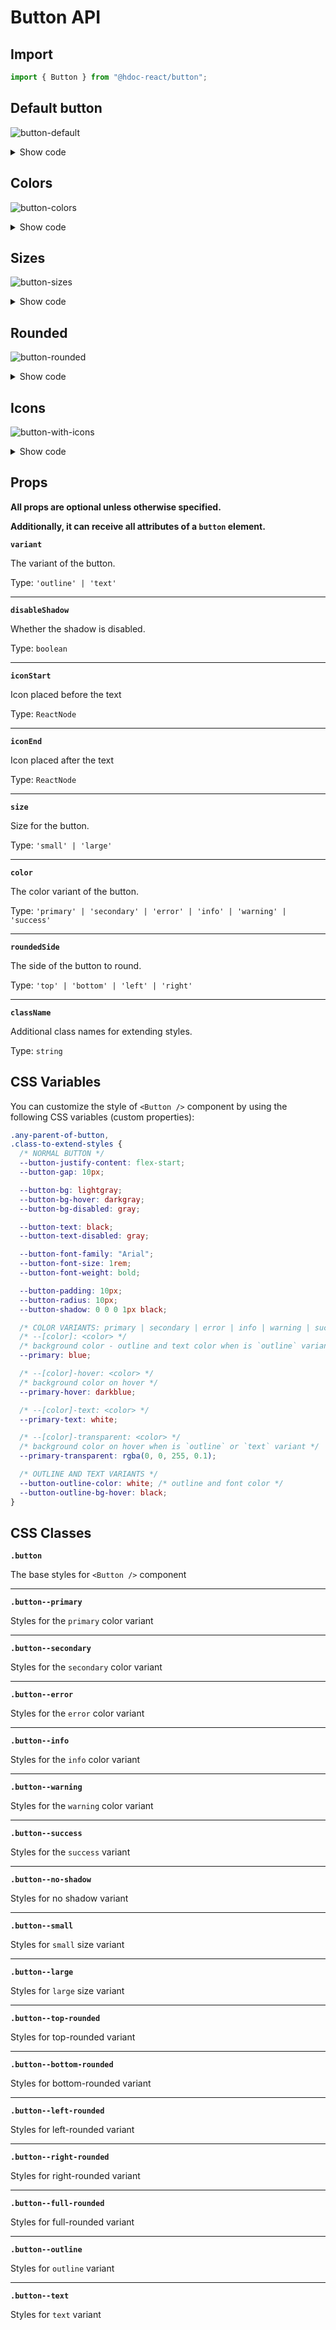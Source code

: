 # Button API

## Import

```js
import { Button } from "@hdoc-react/button";
```

## Default button

![button-default](https://github.com/Hdoc1509/react-components/assets/72316111/05034baf-ced2-4977-9135-5558380b2942)

<details>
  <summary>Show code</summary>

```js
import * as React from "react";
import { Button } from "@hdoc-react/button";

export default function ButtonDefault() {
  return (
    <>
      <Button />
      <Button variant="outline" />
      <Button variant="text" />
    </>
  );
}
```

</details>

## Colors

![button-colors](https://github.com/Hdoc1509/react-components/assets/72316111/83d7217f-fbd7-44ce-b8c8-fcfd5f462a1a)

<details>
  <summary>Show code</summary>

```js
import * as React from "react";
import { Button } from "@hdoc-react/button";

const colors = ["primary", "secondary", "error", "info", "warning", "success"];

export default function ButtonColors() {
  return (
    <>
      {colors.map((color) => (
        <>
          <Button key={`button-${color}-default`} color={color} />
          <Button
            key={`button-${color}-outline`}
            color={color}
            variant="outline"
          />
          <Button key={`button-${color}-text`} color={color} variant="text" />
        </>
      ))}
    </>
  );
}
```

</details>

## Sizes

![button-sizes](https://github.com/Hdoc1509/react-components/assets/72316111/670c036c-0b0d-4d3b-ba01-e9d6261aaf27)

<details>
  <summary>Show code</summary>

```js
import * as React from "react";
import { Button } from "@hdoc-react/button";

export default function ButtonSizes() {
  return (
    <>
      <Button color="primary" size="small">
        Small
      </Button>
      <Button color="primary" />
      <Button color="primary" size="large">
        Large
      </Button>
    </>
  );
}
```

</details>

## Rounded

![button-rounded](https://github.com/Hdoc1509/react-components/assets/72316111/3aed7537-c02f-4128-a870-4d3b6e2988a7)

<details>
  <summary>Show code</summary>

```js
import * as React from "react";
import { Button } from "@hdoc-react/button";

export default function ButtonRounded() {
  return (
    <>
      <Button color="secondary" roundedSide="top">
        Top rounded
      </Button>
      <Button color="secondary" roundedSide="bottom">
        Bottom rounded
      </Button>
      <Button color="secondary" roundedSide="left">
        Left rounded
      </Button>
      <Button color="secondary" roundedSide="right">
        Right rounded
      </Button>
      <Button color="secondary" fullRounded>
        Full rounded
      </Button>
    </>
  );
}
```

</details>

## Icons

![button-with-icons](https://github.com/Hdoc1509/react-components/assets/72316111/58ac1cb7-da86-4641-9839-9da923dfcca8)

<details>
  <summary>Show code</summary>

```js
import * as React from "react";
import { Button } from "@hdoc-react/button";
import { DeleteIcon, CloseIcon, FavoriteIcon } from "third-party-package";

export default function ButtonWithIcons() {
  return (
    <>
      <Button color="error" iconStart={<DeleteIcon />}>
        Delete
      </Button>
      <Button color="error" iconEnd={<DeleteIcon />}>
        Delete
      </Button>
      <Button color="error" variant="outline" iconStart={<CloseIcon />}>
        Close
      </Button>
      <Button color="error" variant="outline" iconEnd={<CloseIcon />}>
        Close
      </Button>
      <Button color="error" variant="outline" iconStart={<FavoriteIcon />}>
        Favorite
      </Button>
      <Button color="error" variant="outline" iconEnd={<FavoriteIcon />}>
        Favorite
      </Button>
    </>
  );
}
```

</details>

## Props

**All props are optional unless otherwise specified.**

**Additionally, it can receive all attributes of a `button` element.**

**`variant`**

The variant of the button.

Type: `'outline' | 'text'`

---

**`disableShadow`**

Whether the shadow is disabled.

Type: `boolean`

---

**`iconStart`**

Icon placed before the text

Type: `ReactNode`

---

**`iconEnd`**

Icon placed after the text

Type: `ReactNode`

---

**`size`**

Size for the button.

Type: `'small' | 'large'`

---

**`color`**

The color variant of the button.

Type: `'primary' | 'secondary' | 'error' | 'info' | 'warning' | 'success'`

---

**`roundedSide`**

The side of the button to round.

Type: `'top' | 'bottom' | 'left' | 'right'`

---

**`className`**

Additional class names for extending styles.

Type: `string`

## CSS Variables

You can customize the style of `<Button />` component by using the following CSS
variables (custom properties):

```css
.any-parent-of-button,
.class-to-extend-styles {
  /* NORMAL BUTTON */
  --button-justify-content: flex-start;
  --button-gap: 10px;

  --button-bg: lightgray;
  --button-bg-hover: darkgray;
  --button-bg-disabled: gray;

  --button-text: black;
  --button-text-disabled: gray;

  --button-font-family: "Arial";
  --button-font-size: 1rem;
  --button-font-weight: bold;

  --button-padding: 10px;
  --button-radius: 10px;
  --button-shadow: 0 0 0 1px black;

  /* COLOR VARIANTS: primary | secondary | error | info | warning | success */
  /* --[color]: <color> */
  /* background color - outline and text color when is `outline` variant */
  --primary: blue;

  /* --[color]-hover: <color> */
  /* background color on hover */
  --primary-hover: darkblue;

  /* --[color]-text: <color> */
  --primary-text: white;

  /* --[color]-transparent: <color> */
  /* background color on hover when is `outline` or `text` variant */
  --primary-transparent: rgba(0, 0, 255, 0.1);

  /* OUTLINE AND TEXT VARIANTS */
  --button-outline-color: white; /* outline and font color */
  --button-outline-bg-hover: black;
}
```

## CSS Classes

**`.button`**

The base styles for `<Button />` component

---

**`.button--primary`**

Styles for the `primary` color variant

---

**`.button--secondary`**

Styles for the `secondary` color variant

---

**`.button--error`**

Styles for the `error` color variant

---

**`.button--info`**

Styles for the `info` color variant

---

**`.button--warning`**

Styles for the `warning` color variant

---

**`.button--success`**

Styles for the `success` variant

---

**`.button--no-shadow`**

Styles for no shadow variant

---

**`.button--small`**

Styles for `small` size variant

---

**`.button--large`**

Styles for `large` size variant

---

**`.button--top-rounded`**

Styles for top-rounded variant

---

**`.button--bottom-rounded`**

Styles for bottom-rounded variant

---

**`.button--left-rounded`**

Styles for left-rounded variant

---

**`.button--right-rounded`**

Styles for right-rounded variant

---

**`.button--full-rounded`**

Styles for full-rounded variant

---

**`.button--outline`**

Styles for `outline` variant

---

**`.button--text`**

Styles for `text` variant
